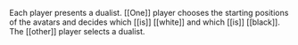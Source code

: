 Each player presents a dualist. [[One]] player chooses the starting positions of the avatars and decides which [[is]] [[white]] and which [[is]] [[black]]. The [[other]] player selects a dualist.